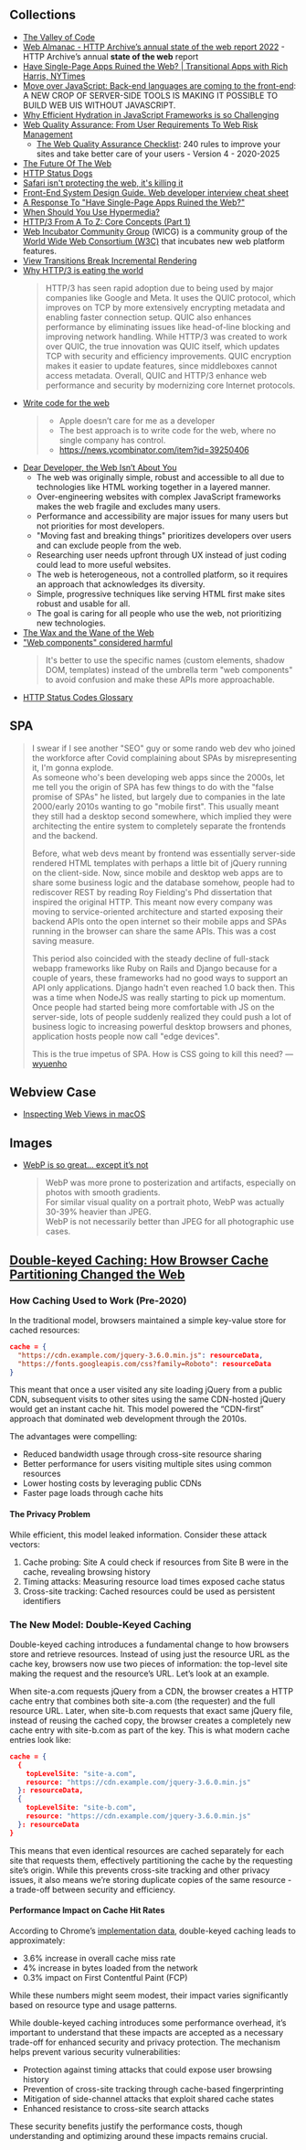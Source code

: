 
## Collections

- [The Valley of Code](https://thevalleyofcode.com/)
- [Web Almanac - HTTP Archive’s annual state of the web report 2022](https://almanac.httparchive.org/en/2022/table-of-contents) - HTTP Archive’s annual **state of the web** report
- [Have Single-Page Apps Ruined the Web? | Transitional Apps with Rich Harris, NYTimes](https://youtu.be/860d8usGC0o)
- [Move over JavaScript: Back-end languages are coming to the front-end](https://github.com/readme/featured/server-side-languages-for-front-end): A NEW CROP OF SERVER-SIDE TOOLS IS MAKING IT POSSIBLE TO BUILD WEB UIS WITHOUT JAVASCRIPT.
- [Why Efficient Hydration in JavaScript Frameworks is so Challenging](https://dev.to/this-is-learning/why-efficient-hydration-in-javascript-frameworks-is-so-challenging-1ca3)
- [Web Quality Assurance: From User Requirements To Web Risk Management](https://www.smashingmagazine.com/2021/09/journey-into-web-quality-assurance/)
  - [The Web Quality Assurance Checklist](https://checklists.opquast.com/en/web-quality-assurance/): 240 rules to improve your sites and take better care of your users - Version 4 - 2020-2025
- [The Future Of The Web](https://www.hazem.cool/blog/the-future-of-the-web)
- [HTTP Status Dogs](https://httpstatusdogs.com/)
- [Safari isn't protecting the web, it's killing it](https://httptoolkit.tech/blog/safari-is-killing-the-web/)
- [Front-End System Design Guide. Web developer interview cheat sheet](https://javascript.plainenglish.io/front-end-system-design-guide-9a11381f5e81)
- [A Response To "Have Single-Page Apps Ruined the Web?"](https://htmx.org/essays/a-response-to-rich-harris/)
- [When Should You Use Hypermedia?](https://htmx.org/essays/when-to-use-hypermedia/)
- [HTTP/3 From A To Z: Core Concepts (Part 1)](https://www.smashingmagazine.com/2021/08/http3-core-concepts-part1/)
- [Web Incubator Community Group](https://wicg.io/) (WICG) is a community group of the [World Wide Web Consortium (W3C)](https://www.w3.org/) that incubates new web platform features.
- [View Transitions Break Incremental Rendering](https://ericportis.com/posts/2023/view-transitions-break-incremental-rendering/)
- [Why HTTP/3 is eating the world](https://blog.apnic.net/2023/09/25/why-http-3-is-eating-the-world/)
  > HTTP/3 has seen rapid adoption due to being used by major companies like Google and Meta. It uses the QUIC protocol, which improves on TCP by more extensively encrypting metadata and enabling faster connection setup. QUIC also enhances performance by eliminating issues like head-of-line blocking and improving network handling. While HTTP/3 was created to work over QUIC, the true innovation was QUIC itself, which updates TCP with security and efficiency improvements. QUIC encryption makes it easier to update features, since middleboxes cannot access metadata. Overall, QUIC and HTTP/3 enhance web performance and security by modernizing core Internet protocols.
- [Write code for the web](https://mrmr.io/apple)
  > - Apple doesn’t care for me as a developer
  > - The best approach is to write code for the web, where no single company has control.
  > - https://news.ycombinator.com/item?id=39250406
- [Dear Developer, the Web Isn’t About You](https://www.youtube.com/watch?v=WYXSck7TyVM)
  - The web was originally simple, robust and accessible to all due to technologies like HTML working together in a layered manner.
  - Over-engineering websites with complex JavaScript frameworks makes the web fragile and excludes many users.
  - Performance and accessibility are major issues for many users but not priorities for most developers.
  - "Moving fast and breaking things" prioritizes developers over users and can exclude people from the web.
  - Researching user needs upfront through UX instead of just coding could lead to more useful websites.
  - The web is heterogeneous, not a controlled platform, so it requires an approach that acknowledges its diversity.
  - Simple, progressive techniques like serving HTML first make sites robust and usable for all.
  - The goal is caring for all people who use the web, not prioritizing new technologies.
- [The Wax and the Wane of the Web](https://alistapart.com/article/the-wax-and-the-wane-of-the-web/)
- ["Web components" considered harmful](https://www.mayank.co/blog/web-components-considered-harmful/)
  > It's better to use the specific names (custom elements, shadow DOM, templates) instead of the umbrella term "web components" to avoid confusion and make these APIs more approachable.
- [HTTP Status Codes Glossary](https://www.webfx.com/web-development/glossary/http-status-codes/)

## SPA

> I swear if I see another "SEO" guy or some rando web dev who joined the workforce after Covid complaining about SPAs by misrepresenting it, I'm gonna explode.  
> As someone who's been developing web apps since the 2000s, let me tell you the origin of SPA has few things to do with the "false promise of SPAs" he listed, but largely due to companies in the late 2000/early 2010s wanting to go "mobile first". This usually meant they still had a desktop second somewhere, which implied they were architecting the entire system to completely separate the frontends and the backend.
>
> Before, what web devs meant by frontend was essentially server-side rendered HTML templates with perhaps a little bit of jQuery running on the client-side. Now, since mobile and desktop web apps are to share some business logic and the database somehow, people had to rediscover REST by reading Roy Fielding's Phd dissertation that inspired the original HTTP. This meant now every company was moving to service-oriented architecture and started exposing their backend APIs onto the open internet so their mobile apps and SPAs running in the browser can share the same APIs. This was a cost saving measure.
>
> This period also coincided with the steady decline of full-stack webapp frameworks like Ruby on Rails and Django because for a couple of years, these frameworks had no good ways to support an API only applications. Django hadn't even reached 1.0 back then. This was a time when NodeJS was really starting to pick up momentum. Once people had started being more comfortable with JS on the server-side, lots of people suddenly realized they could push a lot of business logic to increasing powerful desktop browsers and phones, application hosts people now call "edge devices".
>
> This is the true impetus of SPA. How is CSS going to kill this need? — [wyuenho](https://news.ycombinator.com/item?id=44690219)

## Webview Case

- [Inspecting Web Views in macOS](https://blog.jim-nielsen.com/2022/inspecting-web-views-in-macos/)

## Images

- [WebP is so great… except it’s not](https://eng.aurelienpierre.com/2021/10/webp-is-so-great-except-its-not/)
  > WebP was more prone to posterization and artifacts, especially on photos with smooth gradients.  
  > For similar visual quality on a portrait photo, WebP was actually 30-39% heavier than JPEG.  
  > WebP is not necessarily better than JPEG for all photographic use cases.

## [Double-keyed Caching: How Browser Cache Partitioning Changed the Web](https://addyosmani.com/blog/double-keyed-caching/)

### How Caching Used to Work (Pre-2020)

In the traditional model, browsers maintained a simple key-value store for cached resources:

```json
cache = {
  "https://cdn.example.com/jquery-3.6.0.min.js": resourceData,
  "https://fonts.googleapis.com/css?family=Roboto": resourceData
}
```

This meant that once a user visited any site loading jQuery from a public CDN, subsequent visits to other sites using the same CDN-hosted jQuery would get an instant cache hit. This model powered the “CDN-first” approach that dominated web development through the 2010s.

The advantages were compelling:

- Reduced bandwidth usage through cross-site resource sharing
- Better performance for users visiting multiple sites using common resources
- Lower hosting costs by leveraging public CDNs
- Faster page loads through cache hits

#### The Privacy Problem

While efficient, this model leaked information. Consider these attack vectors:

1. Cache probing: Site A could check if resources from Site B were in the cache, revealing browsing history
2. Timing attacks: Measuring resource load times exposed cache status
3. Cross-site tracking: Cached resources could be used as persistent identifiers

### The New Model: Double-Keyed Caching

Double-keyed caching introduces a fundamental change to how browsers store and retrieve resources. Instead of using just the resource URL as the cache key, browsers now use two pieces of information: the top-level site making the request and the resource’s URL. Let’s look at an example.

When site-a.com requests jQuery from a CDN, the browser creates a HTTP cache entry that combines both site-a.com (the requester) and the full resource URL. Later, when site-b.com requests that exact same jQuery file, instead of reusing the cached copy, the browser creates a completely new cache entry with site-b.com as part of the key. This is what modern cache entries look like:

```json
cache = {
  {
    topLevelSite: "site-a.com",
    resource: "https://cdn.example.com/jquery-3.6.0.min.js"
  }: resourceData,
  {
    topLevelSite: "site-b.com",
    resource: "https://cdn.example.com/jquery-3.6.0.min.js"
  }: resourceData
}
```

This means that even identical resources are cached separately for each site that requests them, effectively partitioning the cache by the requesting site’s origin. While this prevents cross-site tracking and other privacy issues, it also means we’re storing duplicate copies of the same resource - a trade-off between security and efficiency.

#### Performance Impact on Cache Hit Rates

According to Chrome’s [implementation data](https://developer.chrome.com/blog/http-cache-partitioning/?utm_source=chatgpt.com#what_is_the_impact_of_this_behavioral_change), double-keyed caching leads to approximately:

- 3.6% increase in overall cache miss rate
- 4% increase in bytes loaded from the network
- 0.3% impact on First Contentful Paint (FCP)

While these numbers might seem modest, their impact varies significantly based on resource type and usage patterns.

While double-keyed caching introduces some performance overhead, it’s important to understand that these impacts are accepted as a necessary trade-off for enhanced security and privacy protection. The mechanism helps prevent various security vulnerabilities:

- Protection against timing attacks that could expose user browsing history
- Prevention of cross-site tracking through cache-based fingerprinting
- Mitigation of side-channel attacks that exploit shared cache states
- Enhanced resistance to cross-site search attacks

These security benefits justify the performance costs, though understanding and optimizing around these impacts remains crucial.
